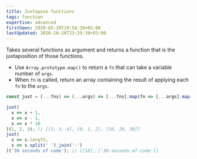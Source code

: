 ```yaml
---
title: Juxtapose functions
tags: function
expertise: advanced
firstSeen: 2020-05-20T19:58:39+03:00
lastUpdated: 2020-10-20T23:29:39+03:00
---
```


Takes several functions as argument and returns a function that is the juxtaposition of those functions.

- Use `Array.prototype.map()` to return a `fn` that can take a variable number of `args`.
- When `fn` is called, return an array containing the result of applying each `fn` to the `args`.

```js
const juxt = (...fns) => (...args) => [...fns].map(fn => [...args].map(fn));
```

```js
juxt(
  x => x + 1,
  x => x - 1,
  x => x * 10
)(1, 2, 3); // [[2, 3, 4], [0, 1, 2], [10, 20, 30]]
juxt(
  s => s.length,
  s => s.split(' ').join('-')
)('30 seconds of code'); // [[18], ['30-seconds-of-code']]
```
